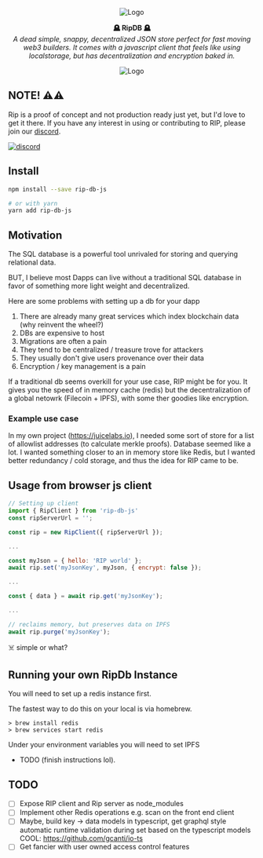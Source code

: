 <p align="center">
  <img src="https://i.imgur.com/8KVnLX3m.png" title="Logo"/>

</p>
<p align="center">

  <b>
    🪦 RipDB 🪦
  </b>
  <br/>
  <i>A dead simple, snappy, decentralized JSON store perfect for fast moving web3 builders. It comes with a javascript client that feels like using localstorage, but has decentralization and encryption baked in.</i>
  <br/>
</p>

<p align="center">
  <img src="https://i.imgur.com/9UhC6cR.png" title="Logo"/>

</p>

## NOTE! ⚠️⚠️

Rip is a proof of concept and not production ready just yet, but I'd love to get it there. If you have any interest in using or contributing to RIP, please join our [discord](https://discord.gg/5HQ5V7d5jh).

[![discord](https://i.imgur.com/d1eTfYR.png)](https://discord.gg/5HQ5V7d5jh)

## Install

```sh
npm install --save rip-db-js

# or with yarn
yarn add rip-db-js
```

## Motivation

The SQL database is a powerful tool unrivaled for storing and querying relational data.

BUT, I believe most Dapps can live without a traditional SQL database in favor of something more light weight and decentralized.

Here are some problems with setting up a db for your dapp

1. There are already many great services which index blockchain data (why reinvent the wheel?)
2. DBs are expensive to host
3. Migrations are often a pain
4. They tend to be centralized / treasure trove for attackers
5. They usually don't give users provenance over their data
6. Encryption / key management is a pain

If a traditional db seems overkill for your use case, RIP might be for you. It gives you the speed of in memory cache (redis) but the decentralization of a global netowrk (Filecoin + IPFS), with some ther goodies like encryption.

### Example use case

In my own project (https://juicelabs.io), I needed some sort of store for a list of allowlist addresses (to calculate merkle proofs). Database seemed like a lot. I wanted something closer to an in memory store like Redis, but I wanted better redundancy / cold storage, and thus the idea for RIP came to be.

## Usage from browser js client

```javascript
// Setting up client
import { RipClient } from 'rip-db-js'
const ripServerUrl = '';

const rip = new RipClient({ ripServerUrl });

...

const myJson = { hello: 'RIP world' };
await rip.set('myJsonKey', myJson, { encrypt: false });

...

const { data } = await rip.get('myJsonKey');

...

// reclaims memory, but preserves data on IPFS
await rip.purge('myJsonKey');


```

☠️ simple or what?

## Running your own RipDb Instance

You will need to set up a redis instance first.

The fastest way to do this on your local is via homebrew.

```
> brew install redis
> brew services start redis
```

Under your environment variables you will need to set IPFS

- TODO (finish instructions lol).

## TODO

- [ ] Expose RIP client and Rip server as node_modules
- [ ] Implement other Redis operations e.g. scan on the front end client
- [ ] Maybe, build key -> data models in typescript, get graphql style automatic runtime validation during set based on the typescript models
      COOL: https://github.com/gcanti/io-ts
- [ ] Get fancier with user owned access control features
